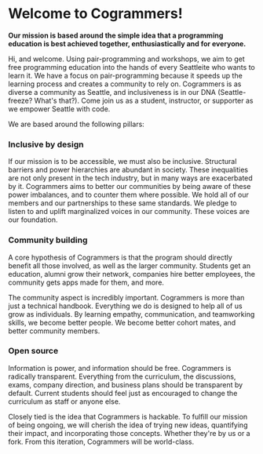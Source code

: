 # Welcome to Cogrammers!

**Our mission is based around the simple idea that a programming education is best achieved together, enthusiastically and for everyone.**

Hi, and welcome. Using pair-programming and workshops, we aim to get free programming education into the hands of every Seattleite who wants to learn it. We have a focus on pair-programming because it speeds up the learning process and creates a community to rely on. Cogrammers is as diverse a community as Seattle, and inclusiveness is in our DNA (Seattle-freeze? What's that?). Come join us as a student, instructor, or supporter as we empower Seattle with code.

We are based around the following pillars:

### Inclusive by design
If our mission is to be accessible, we must also be inclusive. Structural barriers and power hierarchies are abundant in society. These inequalities are not only present in the tech industry, but in many ways are exacerbated by it. Cogrammers aims to better our communities by being aware of these power imbalances, and to counter them where possible. We hold all of our members and our partnerships to these same standards. We pledge to listen to and uplift marginalized voices in our community. These voices are our foundation.

### Community building
A core hypothesis of Cogrammers is that the program should directly benefit all those involved, as well as the larger community. Students get an education, alumni grow their network, companies hire better employees, the community gets apps made for them, and more.

The community aspect is incredibly important. Cogrammers is more than just a technical handbook. Everything we do is designed to help all of us grow as individuals. By learning empathy, communication, and teamworking skills, we become better people. We become better cohort mates, and better community members.

### Open source
Information is power, and information should be free. Cogrammers is radically transparent. Everything from the curriculum, the discussions, exams, company direction, and business plans should be transparent by default. Current students should feel just as encouraged to change the curriculum as staff or anyone else.

Closely tied is the idea that Cogrammers is hackable. To fulfill our mission of being ongoing, we will cherish the idea of trying new ideas, quantifying their impact, and incorporating those concepts. Whether they're by us or a fork. From this iteration, Cogrammers will be world-class.
